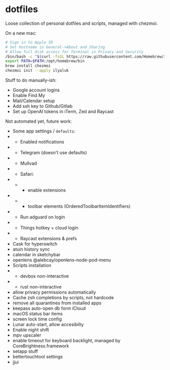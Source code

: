 # dotfiles

Loose collection of personal dotfiles and scripts, managed with chezmoi.

On a new mac:

```bash
# Sign in to Apple ID
# Set hostname in General->About and Sharing
# Allow full disk access for Terminal in Privacy and Security
/bin/bash -c "$(curl -fsSL https://raw.githubusercontent.com/Homebrew/install/HEAD/install.sh)"
export PATH=$PATH:/opt/homebrew/bin
brew install chezmoi
chezmoi init --apply ilyaluk
```

Stuff to do manually-ish:

- Google account logins
- Enable Find My
- Mail/Calendar setup
- Add ssh key to Github/Gitlab
- Set up OpenAI tokens in iTerm, Zed and Raycast

Not automated yet, future work:

- Some app settings / `defaults`:
- - Enabled notifications
- - Telegram (doesn't use defaults)
- - Mullvad
- - Safari:
- - - enable extensions
- - - toolbar elements (OrderedToolbarItemIdentifiers)
- - Run adguard on login
- - Things hotkey + cloud login
- - Raycast extensions & prefs
- Cask for hyperswitch
- atuin history sync
- calendar in sketchybar
- openlens @alebcay/openlens-node-pod-menu
- Scripts installation
- - devbox non-interactive
- - rust non-interactive
- allow privacy permissions automatically
- Cache zsh completions by scripts, not hardcode
- remove all quarantines from installed apps
- keepass auto-open db form iCloud
- macOS status bar items
- screen lock time config
- Lunar auto-start, allow accesibilty
- Enable night shift
- mpv upscaler
- enable timeout for keyboard backlight, managed by CoreBrightness.framework
- setapp stuff
- bettertouchtool settings
- jjui
